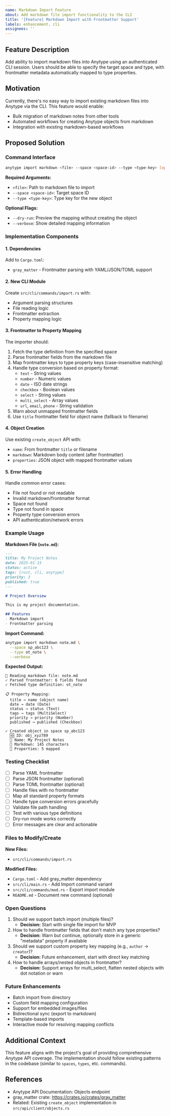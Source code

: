 ```yaml
---
name: Markdown Import Feature
about: Add markdown file import functionality to the CLI
title: '[Feature] Markdown Import with Frontmatter Support'
labels: enhancement, cli
assignees: ''
---
```


## Feature Description
Add ability to import markdown files into Anytype using an authenticated CLI session. Users should be able to specify the target space and type, with frontmatter metadata automatically mapped to type properties.

## Motivation
Currently, there's no easy way to import existing markdown files into Anytype via the CLI. This feature would enable:
- Bulk migration of markdown notes from other tools
- Automated workflows for creating Anytype objects from markdown
- Integration with existing markdown-based workflows

## Proposed Solution

### Command Interface
```bash
anytype import markdown <file> --space <space-id> --type <type-key> [options]
```

**Required Arguments:**
- `<file>`: Path to markdown file to import
- `--space <space-id>`: Target space ID
- `--type <type-key>`: Type key for the new object

**Optional Flags:**
- `--dry-run`: Preview the mapping without creating the object
- `--verbose`: Show detailed mapping information

### Implementation Components

#### 1. Dependencies
Add to `Cargo.toml`:
- `gray_matter` - Frontmatter parsing with YAML/JSON/TOML support

#### 2. New CLI Module
Create `src/cli/commands/import.rs` with:
- Argument parsing structures
- File reading logic
- Frontmatter extraction
- Property mapping logic

#### 3. Frontmatter to Property Mapping
The importer should:
1. Fetch the type definition from the specified space
2. Parse frontmatter fields from the markdown file
3. Map frontmatter keys to type property keys (case-insensitive matching)
4. Handle type conversion based on property format:
   - `text` - String values
   - `number` - Numeric values
   - `date` - ISO date strings
   - `checkbox` - Boolean values
   - `select` - String values
   - `multi_select` - Array values
   - `url`, `email`, `phone` - String validation
5. Warn about unmapped frontmatter fields
6. Use `title` frontmatter field for object name (fallback to filename)

#### 4. Object Creation
Use existing `create_object` API with:
- `name`: From frontmatter `title` or filename
- `markdown`: Markdown body content (after frontmatter)
- `properties`: JSON object with mapped frontmatter values

#### 5. Error Handling
Handle common error cases:
- File not found or not readable
- Invalid markdown/frontmatter format
- Space not found
- Type not found in space
- Property type conversion errors
- API authentication/network errors

### Example Usage

**Markdown File (`note.md`):**
```markdown
---
title: My Project Notes
date: 2025-01-15
status: active
tags: [rust, cli, anytype]
priority: 3
published: true
---

# Project Overview

This is my project documentation.

## Features
- Markdown import
- Frontmatter parsing
```

**Import Command:**
```bash
anytype import markdown note.md \
  --space sp_abc123 \
  --type ot_note \
  --verbose
```

**Expected Output:**
```
📄 Reading markdown file: note.md
✓ Parsed frontmatter: 6 fields found
✓ Fetched type definition: ot_note

📋 Property Mapping:
  title → name (object name)
  date → date (Date)
  status → status (Text)
  tags → tags (MultiSelect)
  priority → priority (Number)
  published → published (Checkbox)

✓ Created object in space sp_abc123
  🆔 ID: obj_xyz789
  📝 Name: My Project Notes
  📄 Markdown: 145 characters
  🔑 Properties: 5 mapped
```

### Testing Checklist
- [ ] Parse YAML frontmatter
- [ ] Parse JSON frontmatter (optional)
- [ ] Parse TOML frontmatter (optional)
- [ ] Handle files with no frontmatter
- [ ] Map all standard property formats
- [ ] Handle type conversion errors gracefully
- [ ] Validate file path handling
- [ ] Test with various type definitions
- [ ] Dry-run mode works correctly
- [ ] Error messages are clear and actionable

### Files to Modify/Create

**New Files:**
- `src/cli/commands/import.rs`

**Modified Files:**
- `Cargo.toml` - Add gray_matter dependency
- `src/cli/main.rs` - Add Import command variant
- `src/cli/commands/mod.rs` - Export import module
- `README.md` - Document new command (optional)

### Open Questions
1. Should we support batch import (multiple files)?
   - **Decision:** Start with single file import for MVP
2. How to handle frontmatter fields that don't match any type properties?
   - **Decision:** Warn but continue, optionally store in a generic "metadata" property if available
3. Should we support custom property key mapping (e.g., `author` → `creator`)?
   - **Decision:** Future enhancement, start with direct key matching
4. How to handle arrays/nested objects in frontmatter?
   - **Decision:** Support arrays for multi_select, flatten nested objects with dot notation or warn

### Future Enhancements
- Batch import from directory
- Custom field mapping configuration
- Support for embedded images/files
- Bidirectional sync (export to markdown)
- Template-based imports
- Interactive mode for resolving mapping conflicts

## Additional Context
This feature aligns with the project's goal of providing comprehensive Anytype API coverage. The implementation should follow existing patterns in the codebase (similar to `spaces`, `types`, etc. commands).

## References
- Anytype API Documentation: Objects endpoint
- gray_matter crate: https://crates.io/crates/gray_matter
- Related: Existing `create_object` implementation in `src/api/client/objects.rs`
